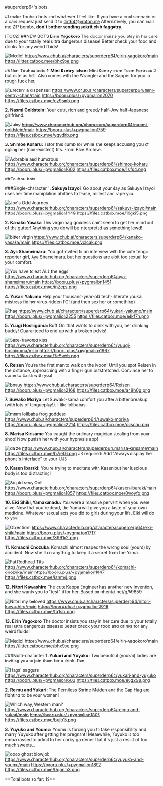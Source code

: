 #superderp64's bots

#I make Touhou bots and whatever I feel like. 
If you have a cool scenario or a card request just send it to dirt64@proton.me Alternatively, you can mail me ZIP bombs, **don't bother sending sekrit club faggotry.**

[TOC2]
##NEW BOTS
**Eirin Yagokoro**
The doctor insists you stay in her care due to your totally real ultra dangerous disease! Better check your food and drinks for any weird fluids!

![Medic!](https://litter.catbox.moe/bhx9pe.png)
https://www.chub.ai/characters/superderp64/eirin-yagokoro/main
https://litter.catbox.moe/bhx9pe.png

##Non-Touhou bots
**1. Mini Sentry-chan:** 
Mini Sentry from Team Fortress 2 but cute as hell. Also comes with the Wrangler and the Sapper for you to rough fuck her.

![Erectin' a dispenser!](https://files.catbox.moe/cz9smb.png)
https://www.chub.ai/characters/superderp64/mini-sentry-chan/main
https://booru.plus/+pygmalion2070
https://files.catbox.moe/cz9smb.png


**2. Naomi Goldstein:**
Your cute, rich and greedy half-Jew half-Japanese girlfriend.

![Juicy](https://files.catbox.moe/yqvdhb.png)
https://www.characterhub.org/characters/superderp64/naomi-goldstein/main
https://booru.plus/+pygmalion1759
https://files.catbox.moe/yqvdhb.png


**3. Shimoe Koharu:**
Tutor this dumb loli while she keeps accusing you of ogling her (non-existent) tits. From Blue Archive.

![Adorable and humorous](https://files.catbox.moe/1slfs4.png)
https://www.characterhub.org/characters/superderp64/shimoe-koharu
https://booru.plus/+pygmalion1602
https://files.catbox.moe/1slfs4.png

##Touhou bots

###Single-character
**1. Sakuya Izayoi:**
Go about your day as Sakuya Izayoi uses her time maniplation abilities to tease, molest and rape you.

![Joe's Odd Journey](https://files.catbox.moe/10gki5.png)
https://www.characterhub.org/characters/superderp64/sakuya-izayoi/main
https://booru.plus/+pygmalion1449
https://files.catbox.moe/10gki5.png


**2. Kanako Yasaka**
This virgin hag goddess can't seem to get her mind out of the gutter! Anything you do will be interpreted as something lewd!

![bitter virgin](https://files.catbox.moe/vclcak.png)
https://www.chub.ai/characters/superderp64/kanako-yasaka/main
https://files.catbox.moe/vclcak.png


**3. Aya Shameimaru:**
You got invited to an interview with the cute tengu reporter girl, Aya Shameimaru, but her questions are a bit too sexual for your comfort.

![You have to eat ALL the eggs](https://files.catbox.moe/in2eps.png)
https://www.characterhub.org/characters/superderp64/aya-shameimaru/main
https://booru.plus/+pygmalion1451
https://files.catbox.moe/in2eps.png

**4. Yukari Yakumo**
Help your thousand-year-old tech-illiterate youkai mistress fix her virus-ridden PC! (and then sex her or something)

![hag](https://files.catbox.moe/edkf7n.png)
https://www.chub.ai/characters/superderp64/yukari-yakumo/main
https://booru.plus/+pygmalion2255
https://files.catbox.moe/edkf7n.png


**5. Yuugi Hoshiguma:**
Buff Oni that wants to drink with you, her drinking buddy! Guaranteed to end up with a broken pelvis!

![Sake-flavored kiss](https://files.catbox.moe/7e5wbh.png)
https://www.characterhub.org/characters/superderp64/yuugi-hoshiguma/main
https://booru.plus/+pygmalion1967
https://files.catbox.moe/7e5wbh.png


**6. Reisen**
You're the first man to walk on the Moon! Until you spot Reisen in the distance, approaching with a finger gun outstretched. Convince her to come to Earth with you!

![bnuuy](https://files.catbox.moe/e04d68.png)
https://www.chub.ai/characters/superderp64/Reisen
https://booru.plus/+pygmalion2168
https://files.catbox.moe/a48h0g.png


**7. Suwako Moriya**
Let Suwako-sama comfort you after a bitter breakup (with lots of tongueplay!). I like lolibabas.

![mmm lolibaba frog goddess](https://files.catbox.moe/oqscau.png)
https://www.chub.ai/characters/superderp64/suwako-moriya
https://booru.plus/+pygmalion2214
https://files.catbox.moe/oqscau.png


**8. Marisa Kirisame**
You caught the ordinary magician stealing from your shop! Now punish her with your hypnosis app!

![da ze](https://files.catbox.moe/b7je06.png)
https://www.chub.ai/characters/superderp64/marisa-kirisame/main
https://files.catbox.moe/b7je06.png
JB required: Add "Always display the phone's interface" to your UJB


**9. Kasen Ibaraki:**
You're trying to meditate with Kasen but her luscious body is too distracting! 

![Stupid sexy Oni!](https://files.catbox.moe/0woyfo.png)
https://www.characterhub.org/characters/superderp64/kasen-ibaraki/main
https://booru.plus/+pygmalion1857
https://files.catbox.moe/0woyfo.png


**10. Eiki Shiki, Yamaxanadu:**
You were a massive pervert when you were alive. Now that you're dead, the Yama will give you a taste of your own medicine. Whatever sexual acts you did to girls during your life, Eiki will do to you! 

![Objection!](https://files.catbox.moe/3991c2.png)
https://www.characterhub.org/characters/superderp64/eiki-shiki/main
https://booru.plus/+pygmalion1717
https://files.catbox.moe/3991c2.png


**11. Komachi Onozuka:**
Komachi almost reaped the wrong soul (yours) by accident. Now she'll do anything to keep it a secret from the Yama.

![Fat Redhead Tits](https://files.catbox.moe/ianmoj.png)
https://www.characterhub.org/characters/superderp64/komachi-onozuka/main
https://booru.plus/+pygmalion1847
https://files.catbox.moe/ianmoj.png


**12. Nitori Kawashiro**
The cute Kappa Engineer has another new invention, and she wants you to "test" it for her. Based on nhentai.net/g/59859

![Nitori my beloved](https://files.catbox.moe/fq1sni.png)
https://www.chub.ai/characters/superderp64/nitori-kawashiro/main
https://booru.plus/+pygmalion2016
https://files.catbox.moe/fq1sni.png


**13. Eirin Yagokoro**
The doctor insists you stay in her care due to your totally real ultra dangerous disease! Better check your food and drinks for any weird fluids!

![Medic!](https://litter.catbox.moe/bhx9pe.png)
https://www.chub.ai/characters/superderp64/eirin-yagokoro/main
https://litter.catbox.moe/bhx9pe.png

###Multi-character 
**1. Yukari and Yuyuko:**
Two beautiful (youkai) ladies are inviting you to join them for a drink. Run.

![Hags' saggers](https://files.catbox.moe/e6g298.png)
https://www.characterhub.org/characters/superderp64/yukari-and-yuyuko
https://booru.plus/+pygmalion1603
https://files.catbox.moe/e6g298.png


**2. Reimu and Yukari:**
The Penniless Shrine Maiden and the Gap Hag are fighting to be your woman!

![Which way, Western man?](https://files.catbox.moe/bujb15.png)
https://www.characterhub.org/characters/superderp64/reimu-and-yukari/main
https://booru.plus/+pygmalion1805
https://files.catbox.moe/bujb15.png


**3. Yuyuko and Youmu:**
Youmu is forcing you to take responsibility and marry Yuyuko after getting her pregnant! Meanwhile, Yuyuko is too embarrassed to admit to her dorky gardener that it's just a result of too much sweets...

![oooo ghost blowjob](https://files.catbox.moe/0qanm3.png)
https://www.characterhub.org/characters/superderp64/yuyuko-and-youmu/main
https://booru.plus/+pygmalion1892
https://files.catbox.moe/0qanm3.png




==Total bots so far: 19==